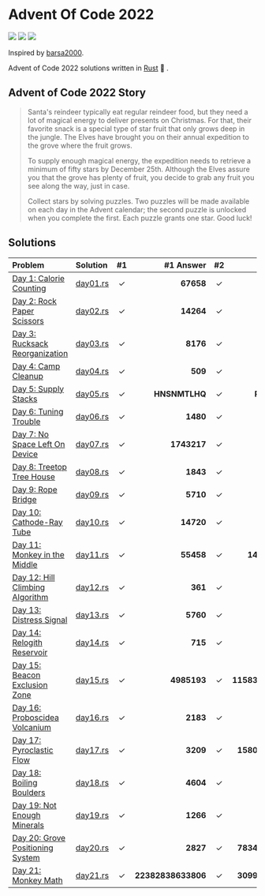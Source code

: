 # Advent Of Code 2022

![](https://img.shields.io/badge/day%20📅-22-blue)
![](https://img.shields.io/badge/stars%20⭐-42-yellow)
![](https://img.shields.io/badge/days%20completed-21-red)

Inspired by [barsa2000](https://github.com/barsa2000/AOC2022).

Advent of Code 2022 solutions written in [Rust](https://www.rust-lang.org/) :crab: .

## Advent of Code 2022 Story

> Santa's reindeer typically eat regular reindeer food, but they need a lot of magical energy to deliver presents on Christmas. For that, their favorite snack is a special type of star fruit that only grows deep in the jungle. The Elves have brought you on their annual expedition to the grove where the fruit grows.
>
> To supply enough magical energy, the expedition needs to retrieve a minimum of fifty stars by December 25th. Although the Elves assure you that the grove has plenty of fruit, you decide to grab any fruit you see along the way, just in case.
>
> Collect stars by solving puzzles. Two puzzles will be made available on each day in the Advent calendar; the second puzzle is unlocked when you complete the first. Each puzzle grants one star. Good luck!

## Solutions

| Problem                                                                  | Solution                 |  #1   |          #1 Answer |  #2   |          #2 Answer |
| :----------------------------------------------------------------------- | :----------------------- | :---: | -----------------: | :---: | -----------------: |
| [Day 1: Calorie Counting](https://adventofcode.com/2022/day/1)           | [day01.rs](src/day01.rs) |   ✓   |          **67658** |   ✓   |         **200158** |
| [Day 2: Rock Paper Scissors](https://adventofcode.com/2022/day/2)        | [day02.rs](src/day02.rs) |   ✓   |          **14264** |   ✓   |          **12382** |
| [Day 3: Rucksack Reorganization](https://adventofcode.com/2022/day/3)    | [day03.rs](src/day03.rs) |   ✓   |           **8176** |   ✓   |           **2689** |
| [Day 4: Camp Cleanup](https://adventofcode.com/2022/day/4)               | [day04.rs](src/day04.rs) |   ✓   |            **509** |   ✓   |            **870** |
| [Day 5: Supply Stacks](https://adventofcode.com/2022/day/5)              | [day05.rs](src/day05.rs) |   ✓   |      **HNSNMTLHQ** |   ✓   |      **RNLFDJMCT** |
| [Day 6: Tuning Trouble](https://adventofcode.com/2022/day/6)             | [day06.rs](src/day06.rs) |   ✓   |           **1480** |   ✓   |           **2746** |
| [Day 7: No Space Left On Device](https://adventofcode.com/2022/day/7)    | [day07.rs](src/day07.rs) |   ✓   |        **1743217** |   ✓   |        **8319096** |
| [Day 8: Treetop Tree House](https://adventofcode.com/2022/day/8)         | [day08.rs](src/day08.rs) |   ✓   |           **1843** |   ✓   |         **180000** |
| [Day 9: Rope Bridge](https://adventofcode.com/2022/day/9)                | [day09.rs](src/day09.rs) |   ✓   |           **5710** |   ✓   |           **2259** |
| [Day 10: Cathode-Ray Tube](https://adventofcode.com/2022/day/10)         | [day10.rs](src/day10.rs) |   ✓   |          **14720** |   ✓   |       **FZBPBFZF** |
| [Day 11: Monkey in the Middle](https://adventofcode.com/2022/day/11)     | [day11.rs](src/day11.rs) |   ✓   |          **55458** |   ✓   |    **14508081294** |
| [Day 12: Hill Climbing Algorithm](https://adventofcode.com/2022/day/12)  | [day12.rs](src/day12.rs) |   ✓   |            **361** |   ✓   |            **354** |
| [Day 13: Distress Signal](https://adventofcode.com/2022/day/13)          | [day13.rs](src/day13.rs) |   ✓   |           **5760** |   ✓   |          **26670** |
| [Day 14: Relogith Reservoir](https://adventofcode.com/2022/day/14)       | [day14.rs](src/day14.rs) |   ✓   |            **715** |   ✓   |          **25248** |
| [Day 15: Beacon Exclusion Zone](https://adventofcode.com/2022/day/15)    | [day15.rs](src/day15.rs) |   ✓   |        **4985193** |   ✓   | **11583882601918** |
| [Day 16: Proboscidea Volcanium](https://adventofcode.com/2022/day/16)    | [day16.rs](src/day16.rs) |   ✓   |           **2183** |   ✓   |           **2911** |
| [Day 17: Pyroclastic Flow](https://adventofcode.com/2022/day/17)         | [day17.rs](src/day17.rs) |   ✓   |           **3209** |   ✓   |  **1580758017509** |
| [Day 18: Boiling Boulders](https://adventofcode.com/2022/day/18)         | [day18.rs](src/day18.rs) |   ✓   |           **4604** |   ✓   |           **2604** |
| [Day 19: Not Enough Minerals](https://adventofcode.com/2022/day/19)      | [day19.rs](src/day19.rs) |   ✓   |           **1266** |   ✓   |           **5800** |
| [Day 20: Grove Positioning System](https://adventofcode.com/2022/day/20) | [day20.rs](src/day20.rs) |   ✓   |           **2827** |   ✓   |  **7834270093909** |
| [Day 21: Monkey Math](https://adventofcode.com/2022/day/21)              | [day21.rs](src/day21.rs) |   ✓   | **22382838633806** |   ✓   |  **3099532691300** |